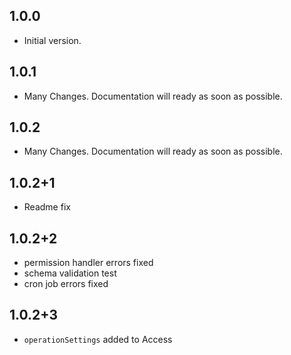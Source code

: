 ## 1.0.0

- Initial version.

## 1.0.1

- Many Changes. Documentation will ready as soon as possible.

## 1.0.2

- Many Changes. Documentation will ready as soon as possible.

## 1.0.2+1

- Readme fix

## 1.0.2+2

- permission handler errors fixed
- schema validation test
- cron job errors fixed


## 1.0.2+3

- `operationSettings` added to Access